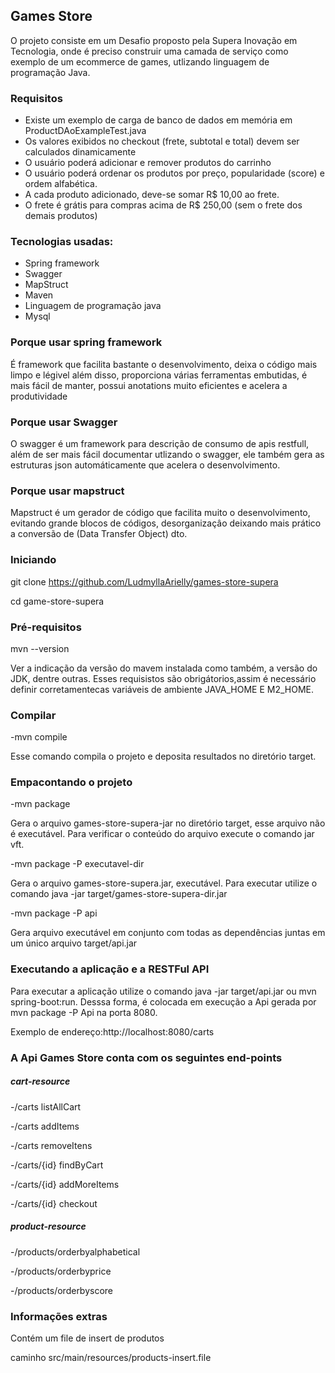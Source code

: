 ## Games Store
  O projeto consiste em um Desafio proposto pela Supera Inovação em Tecnologia, onde é 
preciso construir uma camada de serviço como exemplo de um ecommerce de games, 
utlizando linguagem de programação Java.

### Requisitos
  - Existe um exemplo de carga de banco de dados em memória em ProductDAoExampleTest.java
  - Os valores exibidos no checkout (frete, subtotal e total) devem ser calculados dinamicamente
  - O usuário poderá adicionar e remover produtos do carrinho
  - O usuário poderá ordenar os produtos por preço, popularidade (score) e ordem alfabética.
  - A cada produto adicionado, deve-se somar R$ 10,00 ao frete.
  - O frete é grátis para compras acima de R$ 250,00 (sem o frete dos demais produtos)

### Tecnologias usadas:
  - Spring framework
  - Swagger
  - MapStruct
  - Maven
  - Linguagem de programação java
  - Mysql

### Porque usar spring framework
  É framework que facilita bastante o desenvolvimento, deixa o código mais limpo e légivel além disso,
proporciona várias ferramentas embutidas, é mais fácil de manter, possui anotations muito eficientes e 
acelera a produtividade

### Porque usar Swagger
  O swagger é um framework para descrição de consumo de apis restfull, além de ser mais fácil documentar
utlizando o swagger, ele também gera as estruturas json automáticamente que acelera o desenvolvimento.

### Porque usar mapstruct
  Mapstruct é um gerador de código que facilita muito o desenvolvimento, evitando grande blocos de códigos,
desorganizaçâo deixando mais prático a conversão de (Data Transfer Object) dto.

### Iniciando
git clone https://github.com/LudmyllaArielly/games-store-supera 
 
cd game-store-supera

### Pré-requisitos
mvn --version 

Ver a indicação da versão do mavem instalada como também, a versão do JDK, dentre outras.
Esses requisistos são obrigátorios,assim é necessário definir corretamentecas variáveis de ambiente JAVA_HOME E M2_HOME.

### Compilar
-mvn compile

Esse comando compila o projeto e deposita resultados no diretório target.

### Empacontando o projeto
-mvn package

Gera o arquivo games-store-supera-jar no diretório target, esse arquivo não é executável. Para verificar o conteúdo do arquivo execute o comando jar vft.

-mvn package -P executavel-dir

Gera o arquivo games-store-supera.jar, executável. Para executar utilize o comando java -jar target/games-store-supera-dir.jar

-mvn package -P api

Gera arquivo executável em conjunto com todas as dependências juntas em um único arquivo target/api.jar

### Executando a aplicação e a RESTFul API
  Para executar a aplicação utilize o comando java -jar target/api.jar ou mvn spring-boot:run. Desssa forma, 
é colocada em execução a Api gerada por mvn package -P Api na porta 8080.

Exemplo de endereço:http://localhost:8080/carts

### A Api Games Store conta com os seguintes end-points

##### cart-resource 

-/carts listAllCart

-/carts addItems

-/carts removeItens

-/carts/{id} findByCart

-/carts/{id} addMoreItems

-/carts/{id} checkout

##### product-resource 

-/products/orderbyalphabetical

-/products/orderbyprice

-/products/orderbyscore

### Informações extras
Contém um file de insert de produtos

caminho src/main/resources/products-insert.file



